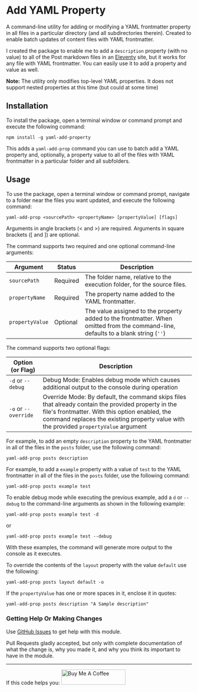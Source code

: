# Add YAML Property

A command-line utility for adding or modifying a YAML frontmatter property in all files in a particular directory (and all subdirectories therein). Created to enable batch updates of content files with YAML frontmatter. 

I created the package to enable me to add a `description` property (with no value) to all of the Post markdown files in an [Eleventy](https://www.11ty.dev/) site, but it works for any file with YAML frontmatter. You can easily use it to add a property and value as well.

**Note:** The utility only modifies top-level YAML properties. It does not support nested properties at this time (but could at some time)

## Installation

To install the package, open a terminal window or command prompt and execute the following command:

```shell
npm install -g yaml-add-property
```

This adds a `yaml-add-prop` command you can use to batch add a YAML property and, optionally, a property value to all of the files with YAML frontmatter in a particular folder and all subfolders.

## Usage

To use the package, open a terminal window or command prompt, navigate to a folder near the files you want updated, and execute the following command:

```shell
yaml-add-prop <sourcePath> <propertyName> [propertyValue] [flags]
```

Arguments in angle brackets (< and >) are required. Arguments in square brackets ([ and ]) are optional.

The command supports two required and one optional command-line arguments:

| Argument        | Status      | Description                                                              |
| --------------- | ----------- | ------------------------------------------------------------------------ | 
| `sourcePath`    | Required    | The folder name, relative to the execution folder, for the source files. |
| `propertyName`  | Required    | The property name added to the YAML frontmatter.                         |
| `propertyValue` | Optional    | The value assigned to the property added to the frontmatter. When omitted from the command-line, defaults to a blank string (`''`) |

The command supports two optional flags:

| Option (or Flag) | Description|
| -------------------- | --------------------------------------------------------------------------------- |
| `-d` or `--debug`    | Debug Mode: Enables debug mode which causes additional output to the console during operation |
| `-o` or `--override` | Override Mode: By default, the command skips files that already contain the provided property in the file's frontmatter. With this option enabled, the command replaces the existing property value with the provided `propertyValue` argument |

For example, to add an empty `description` property to the YAML frontmatter in all of the files in the `posts` folder, use the following command:

```shell
yaml-add-prop posts description
```

For example, to add a `example` property with a value of `test` to the YAML frontmatter in all of the files in the `posts` folder, use the following command:

```shell
yaml-add-prop posts example test
```

To enable debug mode while executing the previous example, add a `d` or `--debug` to the command-line arguments as shown in the following example:

```shell
yaml-add-prop posts example test -d
```

or

```shell
yaml-add-prop posts example test --debug
```

With these examples, the command will generate more output to the console as it executes.

To override the contents of the `layout` property with the value `default` use the following:

```shell
yaml-add-prop posts layout default -o
```

If the `propertyValue` has one or more spaces in it, enclose it in quotes:

```shell
yaml-add-prop posts description "A Sample description"
```

### Getting Help Or Making Changes

Use [GitHub Issues](https://github.com/johnwargo/yaml-add-property/issues) to get help with this module.

Pull Requests gladly accepted, but only with complete documentation of what the change is, why you made it, and why you think its important to have in the module.

*** 

If this code helps you: <a href="https://www.buymeacoffee.com/johnwargo" target="_blank"><img src="https://cdn.buymeacoffee.com/buttons/default-orange.png" alt="Buy Me A Coffee" height="41" width="174"></a>
